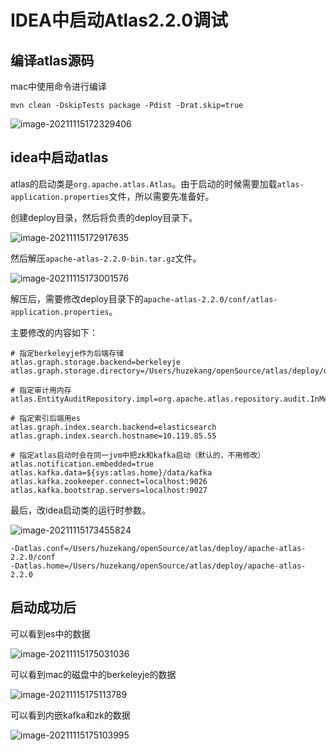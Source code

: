 # IDEA中启动Atlas2.2.0调试

## 编译atlas源码

mac中使用命令进行编译

```
mvn clean -DskipTests package -Pdist -Drat.skip=true  
```

![image-20211115172329406](http://image-picgo.test.upcdn.net/img/20211115172329.png)



## idea中启动atlas

atlas的启动类是`org.apache.atlas.Atlas`。由于启动的时候需要加载`atlas-application.properties`文件，所以需要先准备好。

创建deploy目录，然后将负责的deploy目录下。

![image-20211115172917635](http://image-picgo.test.upcdn.net/img/20211115172917.png)

然后解压`apache-atlas-2.2.0-bin.tar.gz`文件。

![image-20211115173001576](http://image-picgo.test.upcdn.net/img/20211115173001.png)

解压后，需要修改deploy目录下的`apache-atlas-2.2.0/conf/atlas-application.properties`。

主要修改的内容如下：

```properties
# 指定berkeleyje作为后端存储
atlas.graph.storage.backend=berkeleyje
atlas.graph.storage.directory=/Users/huzekang/openSource/atlas/deploy/db

# 指定审计用内存
atlas.EntityAuditRepository.impl=org.apache.atlas.repository.audit.InMemoryEntityAuditRepository

# 指定索引后端用es
atlas.graph.index.search.backend=elasticsearch
atlas.graph.index.search.hostname=10.119.85.55

# 指定atlas启动时会在同一jvm中把zk和kafka启动（默认的，不用修改）
atlas.notification.embedded=true
atlas.kafka.data=${sys:atlas.home}/data/kafka
atlas.kafka.zookeeper.connect=localhost:9026
atlas.kafka.bootstrap.servers=localhost:9027
```



最后，改idea启动类的运行时参数。

![image-20211115173455824](http://image-picgo.test.upcdn.net/img/20211115173455.png)

```
-Datlas.conf=/Users/huzekang/openSource/atlas/deploy/apache-atlas-2.2.0/conf
-Datlas.home=/Users/huzekang/openSource/atlas/deploy/apache-atlas-2.2.0
```



## 启动成功后

可以看到es中的数据

![image-20211115175031036](http://image-picgo.test.upcdn.net/img/20211115175031.png)

可以看到mac的磁盘中的berkeleyje的数据

![image-20211115175113789](http://image-picgo.test.upcdn.net/img/20211115175113.png)

可以看到内嵌kafka和zk的数据

![image-20211115175103995](http://image-picgo.test.upcdn.net/img/20211115175104.png)